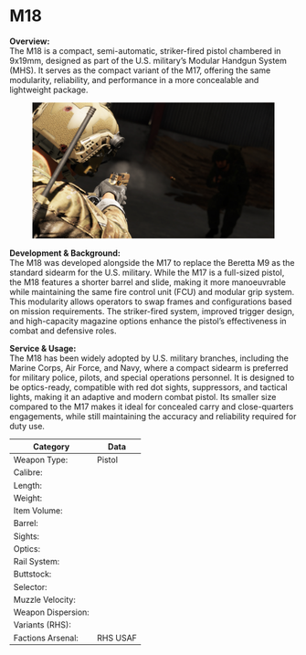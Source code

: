 # M18

**Overview:**\
The M18 is a compact, semi-automatic, striker-fired pistol chambered in 9x19mm, designed as part of the U.S. military’s Modular Handgun System (MHS). It serves as the compact variant of the M17, offering the same modularity, reliability, and performance in a more concealable and lightweight package.

<figure><img src="../../../../.gitbook/assets/M18.jpg" alt=""><figcaption></figcaption></figure>

**Development & Background:**\
The M18 was developed alongside the M17 to replace the Beretta M9 as the standard sidearm for the U.S. military. While the M17 is a full-sized pistol, the M18 features a shorter barrel and slide, making it more manoeuvrable while maintaining the same fire control unit (FCU) and modular grip system. This modularity allows operators to swap frames and configurations based on mission requirements. The striker-fired system, improved trigger design, and high-capacity magazine options enhance the pistol’s effectiveness in combat and defensive roles.

**Service & Usage:**\
The M18 has been widely adopted by U.S. military branches, including the Marine Corps, Air Force, and Navy, where a compact sidearm is preferred for military police, pilots, and special operations personnel. It is designed to be optics-ready, compatible with red dot sights, suppressors, and tactical lights, making it an adaptive and modern combat pistol. Its smaller size compared to the M17 makes it ideal for concealed carry and close-quarters engagements, while still maintaining the accuracy and reliability required for duty use.

<table data-full-width="false"><thead><tr><th>Category</th><th>Data</th></tr></thead><tbody><tr><td>Weapon Type:</td><td>Pistol</td></tr><tr><td>Calibre:</td><td></td></tr><tr><td>Length:</td><td></td></tr><tr><td>Weight:</td><td></td></tr><tr><td>Item Volume:</td><td></td></tr><tr><td>Barrel:</td><td></td></tr><tr><td>Sights:</td><td></td></tr><tr><td>Optics:</td><td></td></tr><tr><td>Rail System:</td><td></td></tr><tr><td>Buttstock:</td><td></td></tr><tr><td>Selector:</td><td></td></tr><tr><td>Muzzle Velocity:</td><td></td></tr><tr><td>Weapon Dispersion:</td><td></td></tr><tr><td>Variants (RHS):</td><td></td></tr><tr><td>Factions Arsenal:</td><td>RHS USAF</td></tr></tbody></table>

